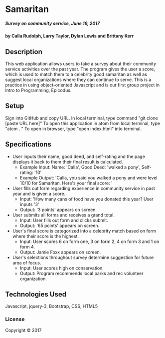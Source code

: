 # Samaritan

##### Survey on community service, June 19, 2017

#### by Calla Rudolph, Larry Taylor, Dylan Lewis and Brittany Kerr

## Description

This web application allows users to take a survey about their community service activities over the past year. The program gives the user a score, which is used to match them to a celebrity good samaritan as well as suggest local organizations where they can continue to serve. This is a practice in using object-oriented Javascript and is our first group project in Intro to Programming, Epicodus.

## Setup

Sign into GitHub and copy URL. In local terminal, type command "git clone [paste URL here]" To open this application in atom from local terminal, type "atom . " To open in browser, type "open index.html" into terminal.


## Specifications

* User inputs their name, good deed, and self-rating and the page displays it back to them their final result is calculated.
  * Example Input: Name: 'Calla', Good Deed: 'walked a pony', Self-rating: '10'
  * Example Output: 'Calla, you said you walked a pony and were level 10/10 for Samaritan. Here's your final score: '
* User fills out form regarding experience in community service in past year and is given a score.
  * Input: 'How many cans of food have you donated this year? User inputs '3'
  * Output: '3 points' appears on screen.
* User submits all forms and receives a grand total.
  * Input: User fills out form and clicks submit.
  * Output: '65 points' appears on screen.
* User's final score is categorized into a celebrity match based on form where their score is the highest.
  * Input: User scores 6 on form one, 3 on form 2, 4 on form 3 and 1 on form 4.
  * Output: Jamie Foxx appears on screen.
* User's selections throughout survey determine suggestion for future area of focus.
  * Input: User scores high on conservation.
  * Output: Program recommends local parks and rec volunteer organization.

## Technologies Used

Javascript, jquery-3, Bootstrap, CSS, HTML5

### License

Copyright &copy; 2017
